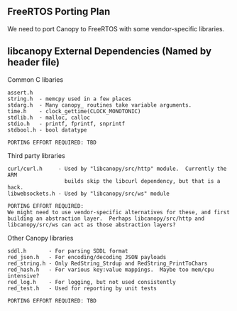 FreeRTOS Porting Plan
-------------------------------------------------------------------------------

We need to port Canopy to FreeRTOS with some vendor-specific libraries.


libcanopy External Dependencies (Named by header file)
-------------------------------------------------------------------------------

Common C libaries

    assert.h
    string.h  - memcpy used in a few places
    stdarg.h  - Many canopy_ routines take variable arguments.
    time.h    - clock_gettime(CLOCK_MONOTONIC)
    stdlib.h  - malloc, calloc
    stdio.h   - printf, fprintf, snprintf
    stdbool.h - bool datatype

    PORTING EFFORT REQUIRED: TBD

Third party libraries

    curl/curl.h     - Used by "libcanopy/src/http" module.  Currently the ARM
                      builds skip the libcurl dependency, but that is a hack.
    libwebsockets.h - Used by "libcanopy/src/ws" module
    
    PORTING EFFORT REQUIRED:
    We might need to use vendor-specific alternatives for these, and first
    building an abstraction layer.  Perhaps libcanopy/src/http and
    libcanopy/src/ws can act as those abstraction layers?


Other Canopy libraries

    sddl.h       - For parsing SDDL format
    red_json.h   - For encoding/decoding JSON payloads
    red_string.h - Only RedString_Strdup and RedString_PrintToChars
    red_hash.h   - For various key:value mappings.  Maybe too mem/cpu intensive?
    red_log.h    - For logging, but not used consistently
    red_test.h   - Used for reporting by unit tests

    PORTING EFFORT REQUIRED: TBD
